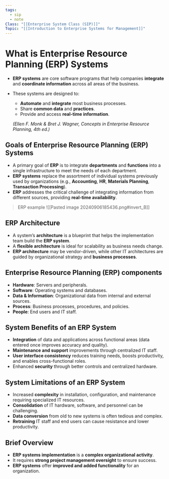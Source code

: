 ```yaml
---
tags:
  - sip
  - note
Class: "[[Enterprise System Class (SIP)]]"
Topic: "[[Introduction to Enterprise Systems for Management]]"
---
```



# What is Enterprise Resource Planning (ERP) Systems

- **ERP systems** are core software programs that help companies **integrate** and **coordinate information** across all areas of the business.
- These systems are designed to:
    - **Automate** and **integrate** most business processes.
    - Share **common data** and **practices**.
    - Provide and access **real-time information**.
    
    _(Ellen F. Monk & Bret J. Wagner, Concepts in Enterprise Resource Planning, 4th ed.)_

## Goals of Enterprise Resource Planning (ERP) Systems

- A primary goal of **ERP** is to integrate **departments** and **functions** into a single infrastructure to meet the needs of each department.
- **ERP systems** replace the assortment of individual systems previously used by organizations (e.g., **Accounting**, **HR**, **Materials Planning**, **Transaction Processing**).
- **ERP** addresses the critical challenge of integrating information from different sources, providing **real-time availability**.

> ERP example
![[Pasted image 20240906185436.png#invert_B]]


## ERP Architecture

- A system’s **architecture** is a blueprint that helps the implementation team build the **ERP system**.
- A **flexible architecture** is ideal for scalability as business needs change.
- **ERP architecture** may be vendor-driven, while other IT architectures are guided by organizational strategy and **business processes**.

## Enterprise Resource Planning (ERP) components

- **Hardware**: Servers and peripherals.
- **Software**: Operating systems and databases.
- **Data & Information**: Organizational data from internal and external sources.
- **Process**: Business processes, procedures, and policies.
- **People**: End users and IT staff.


## System Benefits of an ERP System

- **Integration** of data and applications across functional areas (data entered once improves accuracy and quality).
- **Maintenance and support** improvements through centralized IT staff.
- **User interface consistency** reduces training needs, boosts productivity, and enables cross-functional roles.
- Enhanced **security** through better controls and centralized hardware.

## System Limitations of an ERP System

- Increased **complexity** in installation, configuration, and maintenance requiring specialized IT resources.
- **Consolidation** of IT hardware, software, and personnel can be challenging.
- **Data conversion** from old to new systems is often tedious and complex.
- **Retraining** IT staff and end users can cause resistance and lower productivity.

## Brief Overview
- **ERP systems implementation** is a **complex organizational activity**.
- It requires **strong project management oversight** to ensure success.
- **ERP systems** offer **improved and added functionality** for an organization.
